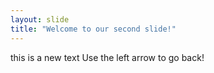 ```yaml
---
layout: slide
title: "Welcome to our second slide!"
---
```

this is a new text
Use the left arrow to go back!
